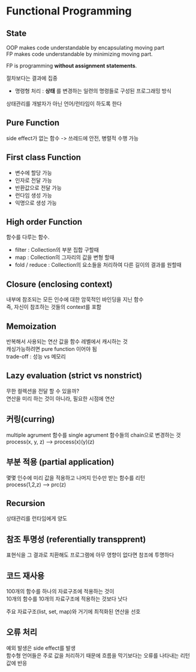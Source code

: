 # Functional Programming

## State
OOP makes code understandable by encapsulating moving part  
FP makes code understandable by minimizing moving part.

FP is programming **without assignment statements**.

절차보다는 결과에 집중
  - 명령형 처리 : **상태** 를 변경하는 일련의 명령들로 구성된 프로그래밍 방식

상태관리를 개발자가 아닌 언어/런타임이 하도록 한다

## Pure Function
side effect가 없는 함수 -> 쓰레드에 안전, 병렬적 수행 가능

## First class Function
- 변수에 할당 가능
- 인자로 전달 가능
- 반환값으로 전달 가능
- 런다임 생성 가능
- 익명으로 생성 가능

## High order Function
함수를 다루는 함수.
- filter : Collection의 부분 집합 구할때
- map : Collection의 그자리의 값을 변형 할때
- fold / reduce : Collection의 요소들을 처리하여 다른 길이의 결과를 원할때

## Closure (enclosing context)
내부에 참조되는 모든 인수에 대한 암묵적인 바인딩을 지닌 함수  
즉, 자신이 참조하는 것들의 context를 포함  

## Memoization
반복해서 사용되는 연산 값을 함수 레벨에서 캐시하는 것  
캐싱가능하려면 pure function 이어야 됨  
trade-off : 성능 vs 메모리

## Lazy evaluation (strict vs nonstrict)
무한 컬렉션을 전달 할 수 있을까?  
연산을 미리 하는 것이 아니라, 필요한 시점에 연산  

## 커링(curring)
multiple agrument 함수를 single agrument 함수들의 chain으로 변경하는 것  
process(x, y, z) --> process(x)(y)(z)

## 부분 적용 (partial application)
몇몇 인수에 미리 값을 적용하고 나머지 인수만 받는 함수를 리턴  
process(1,2,z) --> prc(z)

## Recursion
상태관리를 런타임에게 양도

## 참조 투명성 (referentially transpprent)
표현식을 그 결과로 치환해도 프로그램에 아무 영향이 없다면 참조에 투명하다  

## 코드 재사용
100개의 함수를 하나의 자료구조에 적용하는 것이  
10개의 함수를 10개의 자료구조에 적용하는 것보다 낫다  

주요 자료구조(list, set, map)와 거기에 최적화된 연산을 선호

## 오류 처리
예외 발생은 side effect를 발생  
함수형 언어들은 주로 값을 처리하기 때문에 흐름을 막기보다는 오류를 나타내는 리턴 값에 반응  
